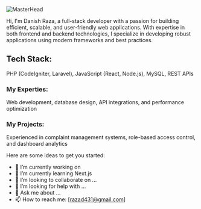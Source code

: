 ![MasterHead](https://repository-images.githubusercontent.com/588181932/e36ec678-7984-4cdd-8e4c-a3932772ff8e)

Hi, I'm Danish Raza, a full-stack developer with a passion for building efficient, scalable, and user-friendly web applications. With expertise in both frontend and backend technologies, I specialize in developing robust applications using modern frameworks and best practices.

## Tech Stack: 
PHP (CodeIgniter, Laravel), JavaScript (React, Node.js), MySQL, REST APIs

### My Experties:
Web development, database design, API integrations, and performance optimization

### My Projects:
Experienced in complaint management systems, role-based access control, and dashboard analytics

Here are some ideas to get you started:

- 🔭 I’m currently working on 
- 🌱 I’m currently learning  Next.js
- 👯 I’m looking to collaborate on ...
- 🤔 I’m looking for help with ...
- 💬 Ask me about ...
- 📫 How to reach me: [razad431@gmail.com]
